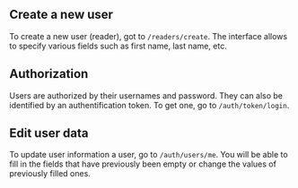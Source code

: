 ## Create a new user
To create a new user (reader), got to `/readers/create`. The interface allows to specify various fields such as first name, last name, etc. 

## Authorization
Users are authorized by their usernames and password. They can also be identified by an authentification token. 
To get one, go to `/auth/token/login`.

## Edit user data
To update user information a user, go to `/auth/users/me`. 
You will be able to fill in the fields that have previously been empty or change the values of previously filled ones.